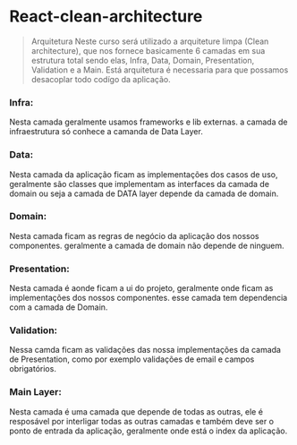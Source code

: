 # React-clean-architecture

> Arquitetura
Neste curso será utilizado a arquiteture limpa (Clean architecture), que nos
fornece basicamente 6 camadas em sua estrutura total sendo elas, Infra, Data,
Domain, Presentation, Validation e a Main. Está arquitetura é necessaria para
que possamos desacoplar todo codígo da aplicação.

### Infra:
Nesta camada geralmente usamos frameworks e lib externas.
a camada de infraestrutura só conhece a camanda de Data Layer.

### Data:
Nesta camada da aplicação ficam as implementações dos casos de uso, geralmente
são classes que implementam as interfaces da camada de domain ou seja a camada
de DATA layer depende da camada de domain.

### Domain: 
Nesta camada ficam as regras de negócio da aplicação dos nossos componentes. 
geralmente a camada de domain não depende de ninguem.

### Presentation:
Nesta camada é aonde ficam a ui do projeto, geralmente onde ficam as 
implementações dos nossos componentes. esse camada tem dependencia com a camada
de Domain.

### Validation:
Nessa camda ficam as validações das nossa implementações da camada de 
Presentation, como por exemplo validações de email e campos obrigatórios.

### Main Layer:
Nesta camada é uma camada que depende de todas as outras, ele é resposável por
interligar todas as outras camadas e também deve ser o ponto de entrada
da aplicação, geralmente onde está o index da aplicação.
